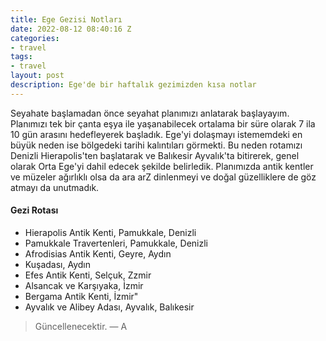 ```yaml
---
title: Ege Gezisi Notları
date: 2022-08-12 08:40:16 Z
categories:
- travel
tags:
- travel
layout: post
description: Ege'de bir haftalık gezimizden kısa notlar
---
```


 Seyahate başlamadan önce seyahat planımızı anlatarak başlayayım. Planımızı tek bir çanta eşya ile yaşanabilecek ortalama bir süre olarak 7 ila 10 gün arasını hedefleyerek başladık. Ege'yi dolaşmayı istememdeki en büyük neden ise bölgedeki tarihi kalıntıları görmekti. Bu neden rotamızı Denizli Hierapolis'ten başlatarak ve Balıkesir Ayvalık'ta bitirerek, genel olarak Orta Ege'yi dahil edecek şekilde belirledik. Planımızda antik kentler ve müzeler ağırlıklı olsa da ara arZ dinlenmeyi ve doğal güzelliklere de göz atmayı da unutmadık.

 #### Gezi Rotası
<ul>
    <li>Hierapolis Antik Kenti, Pamukkale, Denizli</li>
    <li>Pamukkale Travertenleri, Pamukkale, Denizli</li>
    <li>Afrodisias Antik Kenti, Geyre, Aydın</li>
    <li>Kuşadası, Aydın</li>
    <li>Efes Antik Kenti, Selçuk, Zzmir</li>
    <li>Alsancak ve Karşıyaka, İzmir</li>
    <li>Bergama Antik Kenti, İzmir"</li>
    <li>Ayvalık ve Alibey Adası, Ayvalık, Balıkesir</li>
</ul>

<blockquote>
    Güncellenecektir.
    — A
</blockquote>